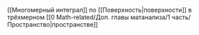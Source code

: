 [[Многомерный интеграл]] по [[Поверхность|поверхности]] в трёхмерном [[0 Math-related/Доп. главы матанализа/1 часть/Пространство|пространстве]]